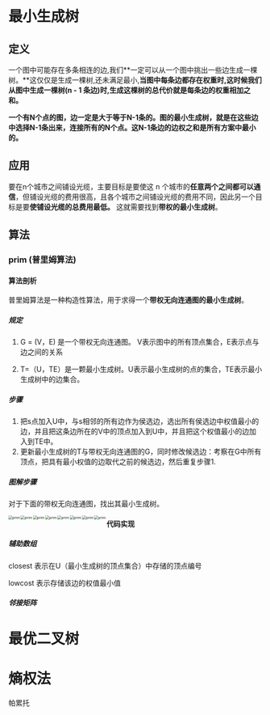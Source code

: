 # 最小生成树

## 定义

一个图中可能存在多条相连的边,我们**一定可以从一个图中挑出一些边生成一棵树。**这仅仅是生成一棵树,还未满足最小,**当图中每条边都存在权重时,这时候我们从图中生成一棵树(n - 1 条边)时,生成这棵树的总代价就是每条边的权重相加之和。**

**一个有N个点的图，边一定是大于等于N-1条的。图的最小生成树，就是在这些边中选择N-1条出来，连接所有的N个点。这N-1条边的边权之和是所有方案中最小的。**

## 应用

要在n个城市之间铺设光缆，主要目标是要使这 n 个城市的**任意两个之间都可以通信**，但铺设光缆的费用很高，且各个城市之间铺设光缆的费用不同，因此另一个目标是要**使铺设光缆的总费用最低。** 这就需要找到**带权的最小生成树**。

## 算法

### prim (普里姆算法)

#### 算法剖析

普里姆算法是一种构造性算法，用于求得一个**带权无向连通图的最小生成树**。

##### 规定

1. G = (V，E) 是一个带权无向连通图。 V表示图中的所有顶点集合，E表示点与边之间的关系

2. T=（U，TE）是一颗最小生成树。U表示最小生成树的点的集合，TE表示最小生成树中的边集合。

##### 步骤

1. 把s点加入U中，与s相邻的所有边作为侯选边，选出所有侯选边中权值最小的边，并且把这条边所在的V中的顶点加入到U中，并且把这个权值最小的边加入到TE中。
2. 更新最小生成树的T与带权无向连通图的G，同时修改候选边：考察在G中所有顶点，把具有最小权值的边取代之前的候选边，然后重复步骤1.

##### 图解步骤

对于下面的带权无向连通图，找出其最小生成树。

<img src="https://img-blog.csdnimg.cn/c94247af9adc403c89af4d0fb264c718.png" alt="prim" style="zoom:50%;" align="left">

<img src="https://img-blog.csdnimg.cn/68865b4057bf46c1a1d54a91b7bffedd.png" alt="prim" style="zoom:50%;" align="left">

<img src="https://img-blog.csdnimg.cn/d2a5813349a84c019b0fe5412f4399ce.png" alt="prim" style="zoom:50%;" align="left">

<img src="https://img-blog.csdnimg.cn/5623afed0b504bb1ae22e51e2894a765.png" alt="prim" style="zoom:50%;" align="left">

<img src="https://img-blog.csdnimg.cn/9370554479db4e379e53baf3ba210dae.png" alt="prim" style="zoom:50%;" align="left">



<img src="https://img-blog.csdnimg.cn/b194d106c2eb452b88681f6e0fe37301.png" alt="prim" style="zoom:50%;" align="left">

<img src="https://img-blog.csdnimg.cn/b7ca690ff0d3413aada86831e2c61e24.png" alt="prim" style="zoom:50%;" align="left">

<img src="https://img-blog.csdnimg.cn/5bffd72239d24a22b83105ce0d1ebe10.png" alt="prim" style="zoom:50%;" align="left">

#### 代码实现

##### 辅助数组

closest   表示在U（最小生成树的顶点集合）中存储的顶点编号

lowcost  表示存储该边的权值最小值

##### 邻接矩阵





# 最优二叉树

# 熵权法

帕累托